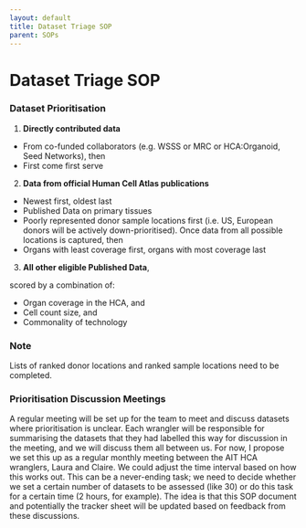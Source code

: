 ```yaml
---
layout: default
title: Dataset Triage SOP
parent: SOPs
---
```


# Dataset Triage SOP

### Dataset Prioritisation

1. **Directly contributed data** 
  - From co-funded collaborators (e.g. WSSS or MRC or HCA:Organoid, Seed Networks), then
  - First come first serve
 
 
2. **Data from official Human Cell Atlas publications**
  - Newest first, oldest last
  - Published Data on primary tissues
  - Poorly represented donor sample locations first (i.e. US, European donors will be actively down-prioritised). Once data from all possible locations is captured, then
  - Organs with least coverage first, organs with most coverage last
 
 
3. **All other eligible Published Data**, 

 scored by a combination of:

  - Organ coverage in the HCA, and
  - Cell count size, and
  - Commonality of technology

### Note
Lists of ranked donor locations and ranked sample locations need to be completed.

### Prioritisation Discussion Meetings

A regular meeting will be set up for the team to meet and discuss datasets where prioritisation is unclear. Each wrangler will be responsible for summarising the datasets that they had labelled this way for discussion in the meeting, and we will discuss them all between us. For now, I propose we set this up as a regular monthly meeting between the AIT HCA wranglers, Laura and Claire. We could adjust the time interval based on how this works out. This can be a never-ending task; we need to decide whether we set a certain number of datasets to be assessed (like 30) or do this task for a certain time (2 hours, for example). The idea is that this SOP document and potentially the tracker sheet will be updated based on feedback from these discussions.
